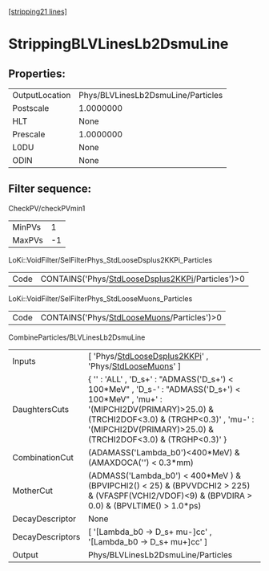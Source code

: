 [[stripping21 lines]](./stripping21-index)

# StrippingBLVLinesLb2DsmuLine

## Properties:

|                |                                    |
|----------------|------------------------------------|
| OutputLocation | Phys/BLVLinesLb2DsmuLine/Particles |
| Postscale      | 1.0000000                          |
| HLT            | None                               |
| Prescale       | 1.0000000                          |
| L0DU           | None                               |
| ODIN           | None                               |

## Filter sequence:

CheckPV/checkPVmin1

|        |     |
|--------|-----|
| MinPVs | 1   |
| MaxPVs | -1  |

LoKi::VoidFilter/SelFilterPhys_StdLooseDsplus2KKPi_Particles

|      |                                                                                                        |
|------|--------------------------------------------------------------------------------------------------------|
| Code | CONTAINS('Phys/[StdLooseDsplus2KKPi](./stripping21-commonparticles-stdloosedsplus2kkpi)/Particles')\>0 |

LoKi::VoidFilter/SelFilterPhys_StdLooseMuons_Particles

|      |                                                                                            |
|------|--------------------------------------------------------------------------------------------|
| Code | CONTAINS('Phys/[StdLooseMuons](./stripping21-commonparticles-stdloosemuons)/Particles')\>0 |

CombineParticles/BLVLinesLb2DsmuLine

|                  |                                                                                                                                                                                                                                                  |
|------------------|--------------------------------------------------------------------------------------------------------------------------------------------------------------------------------------------------------------------------------------------------|
| Inputs           | [ 'Phys/[StdLooseDsplus2KKPi](./stripping21-commonparticles-stdloosedsplus2kkpi)' , 'Phys/[StdLooseMuons](./stripping21-commonparticles-stdloosemuons)' ]                                                                                      |
| DaughtersCuts    | { '' : 'ALL' , 'D_s+' : "ADMASS('D_s+') \< 100\*MeV" , 'D_s-' : "ADMASS('D_s+') \< 100\*MeV" , 'mu+' : '(MIPCHI2DV(PRIMARY)\>25.0) & (TRCHI2DOF\<3.0) & (TRGHP\<0.3)' , 'mu-' : '(MIPCHI2DV(PRIMARY)\>25.0) & (TRCHI2DOF\<3.0) & (TRGHP\<0.3)' } |
| CombinationCut   | (ADAMASS('Lambda_b0')\<400\*MeV) & (AMAXDOCA('') \< 0.3\*mm)                                                                                                                                                                                     |
| MotherCut        | (ADMASS('Lambda_b0') \< 400\*MeV ) & (BPVIPCHI2() \< 25) & (BPVVDCHI2 \> 225) & (VFASPF(VCHI2/VDOF)\<9) & (BPVDIRA \> 0.0) & (BPVLTIME() \> 1.0\*ps)                                                                                             |
| DecayDescriptor  | None                                                                                                                                                                                                                                             |
| DecayDescriptors | [ '[Lambda_b0 -\> D_s+ mu-]cc' , '[Lambda_b0 -\> D_s+ mu+]cc' ]                                                                                                                                                                            |
| Output           | Phys/BLVLinesLb2DsmuLine/Particles                                                                                                                                                                                                               |
